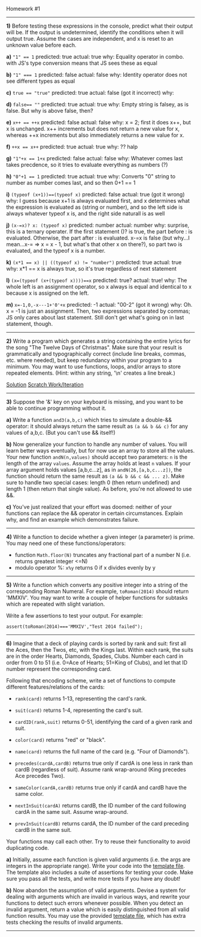 Homework #1

---

**1)**
Before testing these expressions in the console, predict what their output will be.  If the output is undetermined, identify the conditions when it will output true.  Assume the cases are independent, and x is reset to an unknown value before each.


**a)** `"1" == 1`
predicted: true
actual: true
why:
Equality operator in combo. with JS's type conversion means that JS sees these as equal

**b)** `"1" === 1`
predicted: false
actual: false
why:
Identity operator does not see different types as equal

**c)** `true == "true"`
predicted: true
actual: false
(got it incorrect)
why:


**d)** `false== ""`
predicted: true
actual: true
why:
Empty string is falsey, as is false. But why is above false, then?

**e)** `x++ == ++x`
predicted: false
actual: false
why:
x = 2;
first it does x++, but x is unchanged. x++ increments but does not return a new value for x, whereas ++x increments but also immediately returns a new value for x.

**f)** `++x == x++`
predicted: true
actual: true
why: ?? halp

**g)** `"1"+x == 1+x`
predicted: false
actual: false
why:
Whatever comes last takes precdence, so it tries to evaluate everything as numbers (?)

**h)** `"0"+1 == 1`
predicted: true
actual: true
why:
Converts "0" string to number as number comes last, and so then 0+1 == 1

**i)** `(typeof (x+1))==(typeof x)`
predicted: false
actual: true
(got it wrong)
why:
I guess because x+1 is always evaluated first, and x determines what the expression is evaluated as (string or number), and so the left side is always whatever typeof x is, and the right side naturall is as well

**j)** `(x-=x)? x: (typeof x)`
predicted: number
actual: number
why:
surprise, this is a ternary operater. If the first statement ()? is true, the part before : is evaluated. Otherwise, the part after : is evaluated. x-=x is false (but why...I mean...x-= => x = x - 1, but what's that other x on there?), so part two is evaluated, and the typeof x is a number.

**k)** `(x*1 == x) || ((typeof x) != "number")`
predicted: true
actual: true
why:
x*1 == x is always true, so it's true regardless of next statement

**l)** `(x=(typeof (x+(typeof x))))==x`
predicted: true?
actual: true!
why:
The whole left is an assignment operator, so x always is equal and identical to x because x is assigned on the left.

**m)** `x=-1,0,-x---1+'0'+x`
predicted: -1
actual: "00-2"
(got it wrong)
why:
Oh. x = -1 is just an assignment. Then, two expressions separated by commas; JS only cares about last statement. Still don't get what's going on in last statement, though.

---

**2)**
Write a program which generates a string containing the entire lyrics for the song "The Twelve Days of Christmas".  Make sure that your result is grammatically and typographically correct (include line breaks, commas, etc. where needed), but keep redundancy within your program to a minimum.
You may want to use functions, loops, and/or arrays to store repeated elements.
(Hint: within any string, '\n' creates a line break.)

[Solution](homework-1-prob-2.js)
[Scratch Work/Iteration](homework-1-prob-2-scratch.js)

---

**3)**
Suppose the '&' key on your keyboard is missing, and you want to be able to continue programming without it.

**a)**
Write a function `and3(a,b,c)` which tries to simulate a double-&& operator: it should always return the same result as `(a && b && c)` for any values of a,b,c.  (But you can't use && itself!)

**b)**
Now generalize your function to handle any number of values.  You will learn better ways eventually, but for now use an array to store all the values.
Your new function `andN(n,values)` should accept two parameters: `n` is the length of the array `values`.  Assume the array holds at least `n` values.
If your array argument holds values [a,b,c...z], as in
`andN(26,[a,b,c...z])`, the function should return the same result as `(a && b && c && ... z)`.
Make sure to handle two special cases: length 0 (then return undefined) and length 1 (then return that single value).
As before, you're not allowed to use &&.

**c)**
You've just realized that your effort was doomed: neither of your functions can replace the && operator in certain circumstances.  Explain why, and find an example which demonstrates failure.

---

**4)**
Write a function to decide whether a given integer (a parameter) is prime. You may need one of these functions/operators:

* function `Math.floor(N)` truncates any fractional part of a number N (i.e. returns greatest integer <=N)
* modulo operator %: `x%y` returns 0 if x divides evenly by y 

---

**5)**
Write a function which converts any positive integer into a string of the corresponding Roman Numeral.  For example, `toRoman(2014)` should return 'MMXIV'.  You may want to write a couple of helper functions for subtasks which are repeated with slight variation.

Write a few assertions to test your output.
For example:
```
assert(toRoman(2014)==='MMXIV',"Test 2014 failed");
```

---

**6)**
Imagine that a deck of playing cards is sorted by rank and suit: first all the Aces, then the Twos, etc, with the Kings last. Within each rank, the suits are in the order Hearts, Diamonds, Spades, Clubs. Number each card in order from 0 to 51 (i.e. 0=Ace of Hearts; 51=King of Clubs), and let that ID number represent the corresponding card.

Following that encoding scheme, write a set of functions to compute different features/relations of the cards:

* `rank(card)` returns 1-13, representing the card's rank.

* `suit(card)` returns 1-4, representing the card's suit.

* `cardID(rank,suit)` returns 0-51, identifying the card of a given rank and suit.

* `color(card)` returns "red" or "black".

* `name(card)` returns the full name of the card (e.g. "Four of Diamonds").

* `precedes(cardA,cardB)` returns true only if cardA is one less in rank than cardB (regardless of suit). Assume rank wrap-around (King precedes Ace precedes Two).

* `sameColor(cardA,cardB)` returns true only if cardA and cardB have the same color.

* `nextInSuit(cardA)` returns cardB, the ID number of the card following cardA in the same suit. Assume wrap-around.

* `prevInSuit(cardB)` returns cardA, the ID number of the card preceding cardB in the same suit. 

Your functions may call each other. Try to reuse their functionality to avoid duplicating code.

**a)**
Initially, assume each function is given valid arguments (i.e. the args are integers in the appropriate range).  Write your code into the [template file](template1a-cards.js).  The template also includes a suite of assertions for testing your code.  Make sure you pass all the tests, and write more tests if you have any doubt!

**b)**
Now abandon the assumption of valid arguments.  Devise a system for dealing with arguments which are invalid in various ways, and rewrite your functions to detect such errors whenever possible.  When you detect an invalid argument, return a value which is easily distinguished from all valid function results.
You may use the provided [template file](template1b-cardsVerify.js), which has extra tests checking the results of invalid arguments.

---

